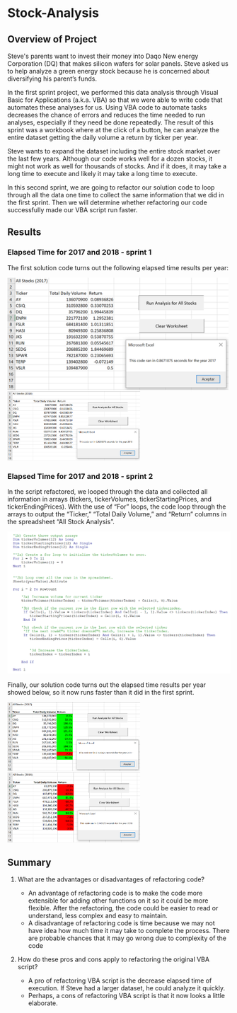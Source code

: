 # Stock-Analysis

## Overview of Project
Steve's parents want to invest their money into Daqo New energy Corporation (DQ) that makes silicon wafers for solar panels. Steve asked us to help analyze a green energy stock because he is concerned about diversifying his parent’s funds.

In the first sprint project, we performed this data analysis through Visual Basic for Applications (a.k.a. VBA) so that we were able to write code that automates these analyses for us. Using VBA code to automate tasks decreases the chance of errors and reduces the time needed to run analyses, especially if they need be done repeatedly. The result of this sprint was a workbook where at the click of a button, he can analyze the entire dataset getting the daily volume a return by ticker per year.

Steve wants to expand the dataset including the entire stock market over the last few years. Although our code works well for a dozen stocks, it might not work as well for thousands of stocks. And if it does, it may take a long time to execute and likely it may take a long time to execute.

In this second sprint, we are going to refactor our solution code to loop through all the data one time to collect the same information that we did in the first sprint. Then we will determine whether refactoring our code successfully made our VBA script run faster.

## Results

### Elapsed Time for 2017 and 2018 - sprint 1

The first solution code turns out the following elapsed time results per year:

<img src="Resources/Stock_Outcomes_2017_Mod1.PNG" width="500" />

<img src="Resources/Stock_Outcomes_2018_Mod1.PNG" width="300" />

### Elapsed Time for 2017 and 2018 - sprint 2

In the script refactored, we looped through the data and collected all information in arrays (tickers, tickerVolumes, tickerStartingPrices, and tickerEndingPrices). With the use of “For” loops, the code loop through the arrays to output the “Ticker,” “Total Daily Volume,” and “Return” columns in the spreadsheet “All Stock Analysis”.

<img src="Resources/code_segment.PNG" />

Finally, our solution code turns out the elapsed time results per year showed below, so it now runs faster than it did in the first sprint.

<img src="Resources/VBA_Challenge_2017.PNG" width="300" />

<img src="Resources/VBA_Challenge_2018.PNG" width="300" />

## Summary

1.	What are the advantages or disadvantages of refactoring code?
    -	An advantage of refactoring code is to make the code more extensible for adding other functions on it so it could be more flexible. After the refactoring, the code could be easier to read or understand, less complex and easy to maintain. 
    -	A disadvantage of refactoring code is time because we may not have idea how much time it may take to complete the process. There are probable chances that it may go wrong due to complexity of the code

2.	How do these pros and cons apply to refactoring the original VBA script?
    -	A pro of refactoring VBA script is the decrease elapsed time of execution. If Steve had a larger dataset, he could analyze it quickly.
    -	Perhaps, a cons of refactoring VBA script is that it now looks a little elaborate.  
